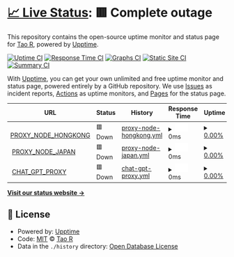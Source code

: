 # [📈 Live Status](https://status.shouge.me): <!--live status--> **🟥 Complete outage**

This repository contains the open-source uptime monitor and status page for [Tao R](shouge.me), powered by [Upptime](https://github.com/upptime/upptime).

[![Uptime CI](https://github.com/shouge/uptime/workflows/Uptime%20CI/badge.svg)](https://github.com/shouge/uptime/actions?query=workflow%3A%22Uptime+CI%22)
[![Response Time CI](https://github.com/shouge/uptime/workflows/Response%20Time%20CI/badge.svg)](https://github.com/shouge/uptime/actions?query=workflow%3A%22Response+Time+CI%22)
[![Graphs CI](https://github.com/shouge/uptime/workflows/Graphs%20CI/badge.svg)](https://github.com/shouge/uptime/actions?query=workflow%3A%22Graphs+CI%22)
[![Static Site CI](https://github.com/shouge/uptime/workflows/Static%20Site%20CI/badge.svg)](https://github.com/shouge/uptime/actions?query=workflow%3A%22Static+Site+CI%22)
[![Summary CI](https://github.com/shouge/uptime/workflows/Summary%20CI/badge.svg)](https://github.com/shouge/uptime/actions?query=workflow%3A%22Summary+CI%22)

With [Upptime](https://upptime.js.org), you can get your own unlimited and free uptime monitor and status page, powered entirely by a GitHub repository. We use [Issues](https://github.com/shouge/uptime/issues) as incident reports, [Actions](https://github.com/shouge/uptime/actions) as uptime monitors, and [Pages](https://demo.upptime.js.org) for the status page.

<!--start: status pages-->
<!-- This summary is generated by Upptime (https://github.com/upptime/upptime) -->
<!-- Do not edit this manually, your changes will be overwritten -->
<!-- prettier-ignore -->
| URL | Status | History | Response Time | Uptime |
| --- | ------ | ------- | ------------- | ------ |
| <img alt="" src="https://icons.duckduckgo.com/ip3/alicloud-hk-node.yaofan.online.ico" height="13"> [PROXY_NODE_HONGKONG](https://alicloud-hk-node.yaofan.online/) | 🟥 Down | [proxy-node-hongkong.yml](https://github.com/shouge/uptime/commits/HEAD/history/proxy-node-hongkong.yml) | <details><summary><img alt="Response time graph" src="./graphs/proxy-node-hongkong/response-time-week.png" height="20"> 0ms</summary><br><a href="https://shouge.github.io/uptime/history/proxy-node-hongkong"><img alt="Response time 606" src="https://img.shields.io/endpoint?url=https%3A%2F%2Fraw.githubusercontent.com%2Fshouge%2Fuptime%2FHEAD%2Fapi%2Fproxy-node-hongkong%2Fresponse-time.json"></a><br><a href="https://shouge.github.io/uptime/history/proxy-node-hongkong"><img alt="24-hour response time 0" src="https://img.shields.io/endpoint?url=https%3A%2F%2Fraw.githubusercontent.com%2Fshouge%2Fuptime%2FHEAD%2Fapi%2Fproxy-node-hongkong%2Fresponse-time-day.json"></a><br><a href="https://shouge.github.io/uptime/history/proxy-node-hongkong"><img alt="7-day response time 0" src="https://img.shields.io/endpoint?url=https%3A%2F%2Fraw.githubusercontent.com%2Fshouge%2Fuptime%2FHEAD%2Fapi%2Fproxy-node-hongkong%2Fresponse-time-week.json"></a><br><a href="https://shouge.github.io/uptime/history/proxy-node-hongkong"><img alt="30-day response time 0" src="https://img.shields.io/endpoint?url=https%3A%2F%2Fraw.githubusercontent.com%2Fshouge%2Fuptime%2FHEAD%2Fapi%2Fproxy-node-hongkong%2Fresponse-time-month.json"></a><br><a href="https://shouge.github.io/uptime/history/proxy-node-hongkong"><img alt="1-year response time 686" src="https://img.shields.io/endpoint?url=https%3A%2F%2Fraw.githubusercontent.com%2Fshouge%2Fuptime%2FHEAD%2Fapi%2Fproxy-node-hongkong%2Fresponse-time-year.json"></a></details> | <details><summary><a href="https://shouge.github.io/uptime/history/proxy-node-hongkong">0.00%</a></summary><a href="https://shouge.github.io/uptime/history/proxy-node-hongkong"><img alt="All-time uptime 41.96%" src="https://img.shields.io/endpoint?url=https%3A%2F%2Fraw.githubusercontent.com%2Fshouge%2Fuptime%2FHEAD%2Fapi%2Fproxy-node-hongkong%2Fuptime.json"></a><br><a href="https://shouge.github.io/uptime/history/proxy-node-hongkong"><img alt="24-hour uptime 0.00%" src="https://img.shields.io/endpoint?url=https%3A%2F%2Fraw.githubusercontent.com%2Fshouge%2Fuptime%2FHEAD%2Fapi%2Fproxy-node-hongkong%2Fuptime-day.json"></a><br><a href="https://shouge.github.io/uptime/history/proxy-node-hongkong"><img alt="7-day uptime 0.00%" src="https://img.shields.io/endpoint?url=https%3A%2F%2Fraw.githubusercontent.com%2Fshouge%2Fuptime%2FHEAD%2Fapi%2Fproxy-node-hongkong%2Fuptime-week.json"></a><br><a href="https://shouge.github.io/uptime/history/proxy-node-hongkong"><img alt="30-day uptime 7.96%" src="https://img.shields.io/endpoint?url=https%3A%2F%2Fraw.githubusercontent.com%2Fshouge%2Fuptime%2FHEAD%2Fapi%2Fproxy-node-hongkong%2Fuptime-month.json"></a><br><a href="https://shouge.github.io/uptime/history/proxy-node-hongkong"><img alt="1-year uptime 0.44%" src="https://img.shields.io/endpoint?url=https%3A%2F%2Fraw.githubusercontent.com%2Fshouge%2Fuptime%2FHEAD%2Fapi%2Fproxy-node-hongkong%2Fuptime-year.json"></a></details>
| <img alt="" src="https://icons.duckduckgo.com/ip3/aws-jp-node.yaofan.online.ico" height="13"> [PROXY_NODE_JAPAN](https://aws-jp-node.yaofan.online/) | 🟥 Down | [proxy-node-japan.yml](https://github.com/shouge/uptime/commits/HEAD/history/proxy-node-japan.yml) | <details><summary><img alt="Response time graph" src="./graphs/proxy-node-japan/response-time-week.png" height="20"> 0ms</summary><br><a href="https://shouge.github.io/uptime/history/proxy-node-japan"><img alt="Response time 447" src="https://img.shields.io/endpoint?url=https%3A%2F%2Fraw.githubusercontent.com%2Fshouge%2Fuptime%2FHEAD%2Fapi%2Fproxy-node-japan%2Fresponse-time.json"></a><br><a href="https://shouge.github.io/uptime/history/proxy-node-japan"><img alt="24-hour response time 0" src="https://img.shields.io/endpoint?url=https%3A%2F%2Fraw.githubusercontent.com%2Fshouge%2Fuptime%2FHEAD%2Fapi%2Fproxy-node-japan%2Fresponse-time-day.json"></a><br><a href="https://shouge.github.io/uptime/history/proxy-node-japan"><img alt="7-day response time 0" src="https://img.shields.io/endpoint?url=https%3A%2F%2Fraw.githubusercontent.com%2Fshouge%2Fuptime%2FHEAD%2Fapi%2Fproxy-node-japan%2Fresponse-time-week.json"></a><br><a href="https://shouge.github.io/uptime/history/proxy-node-japan"><img alt="30-day response time 0" src="https://img.shields.io/endpoint?url=https%3A%2F%2Fraw.githubusercontent.com%2Fshouge%2Fuptime%2FHEAD%2Fapi%2Fproxy-node-japan%2Fresponse-time-month.json"></a><br><a href="https://shouge.github.io/uptime/history/proxy-node-japan"><img alt="1-year response time 0" src="https://img.shields.io/endpoint?url=https%3A%2F%2Fraw.githubusercontent.com%2Fshouge%2Fuptime%2FHEAD%2Fapi%2Fproxy-node-japan%2Fresponse-time-year.json"></a></details> | <details><summary><a href="https://shouge.github.io/uptime/history/proxy-node-japan">0.00%</a></summary><a href="https://shouge.github.io/uptime/history/proxy-node-japan"><img alt="All-time uptime 22.94%" src="https://img.shields.io/endpoint?url=https%3A%2F%2Fraw.githubusercontent.com%2Fshouge%2Fuptime%2FHEAD%2Fapi%2Fproxy-node-japan%2Fuptime.json"></a><br><a href="https://shouge.github.io/uptime/history/proxy-node-japan"><img alt="24-hour uptime 0.00%" src="https://img.shields.io/endpoint?url=https%3A%2F%2Fraw.githubusercontent.com%2Fshouge%2Fuptime%2FHEAD%2Fapi%2Fproxy-node-japan%2Fuptime-day.json"></a><br><a href="https://shouge.github.io/uptime/history/proxy-node-japan"><img alt="7-day uptime 0.00%" src="https://img.shields.io/endpoint?url=https%3A%2F%2Fraw.githubusercontent.com%2Fshouge%2Fuptime%2FHEAD%2Fapi%2Fproxy-node-japan%2Fuptime-week.json"></a><br><a href="https://shouge.github.io/uptime/history/proxy-node-japan"><img alt="30-day uptime 7.96%" src="https://img.shields.io/endpoint?url=https%3A%2F%2Fraw.githubusercontent.com%2Fshouge%2Fuptime%2FHEAD%2Fapi%2Fproxy-node-japan%2Fuptime-month.json"></a><br><a href="https://shouge.github.io/uptime/history/proxy-node-japan"><img alt="1-year uptime 0.00%" src="https://img.shields.io/endpoint?url=https%3A%2F%2Fraw.githubusercontent.com%2Fshouge%2Fuptime%2FHEAD%2Fapi%2Fproxy-node-japan%2Fuptime-year.json"></a></details>
| <img alt="" src="https://icons.duckduckgo.com/ip3/chat.yaofan.online.ico" height="13"> [CHAT_GPT_PROXY](https://chat.yaofan.online/) | 🟥 Down | [chat-gpt-proxy.yml](https://github.com/shouge/uptime/commits/HEAD/history/chat-gpt-proxy.yml) | <details><summary><img alt="Response time graph" src="./graphs/chat-gpt-proxy/response-time-week.png" height="20"> 0ms</summary><br><a href="https://shouge.github.io/uptime/history/chat-gpt-proxy"><img alt="Response time 459" src="https://img.shields.io/endpoint?url=https%3A%2F%2Fraw.githubusercontent.com%2Fshouge%2Fuptime%2FHEAD%2Fapi%2Fchat-gpt-proxy%2Fresponse-time.json"></a><br><a href="https://shouge.github.io/uptime/history/chat-gpt-proxy"><img alt="24-hour response time 0" src="https://img.shields.io/endpoint?url=https%3A%2F%2Fraw.githubusercontent.com%2Fshouge%2Fuptime%2FHEAD%2Fapi%2Fchat-gpt-proxy%2Fresponse-time-day.json"></a><br><a href="https://shouge.github.io/uptime/history/chat-gpt-proxy"><img alt="7-day response time 0" src="https://img.shields.io/endpoint?url=https%3A%2F%2Fraw.githubusercontent.com%2Fshouge%2Fuptime%2FHEAD%2Fapi%2Fchat-gpt-proxy%2Fresponse-time-week.json"></a><br><a href="https://shouge.github.io/uptime/history/chat-gpt-proxy"><img alt="30-day response time 0" src="https://img.shields.io/endpoint?url=https%3A%2F%2Fraw.githubusercontent.com%2Fshouge%2Fuptime%2FHEAD%2Fapi%2Fchat-gpt-proxy%2Fresponse-time-month.json"></a><br><a href="https://shouge.github.io/uptime/history/chat-gpt-proxy"><img alt="1-year response time 0" src="https://img.shields.io/endpoint?url=https%3A%2F%2Fraw.githubusercontent.com%2Fshouge%2Fuptime%2FHEAD%2Fapi%2Fchat-gpt-proxy%2Fresponse-time-year.json"></a></details> | <details><summary><a href="https://shouge.github.io/uptime/history/chat-gpt-proxy">0.00%</a></summary><a href="https://shouge.github.io/uptime/history/chat-gpt-proxy"><img alt="All-time uptime 18.50%" src="https://img.shields.io/endpoint?url=https%3A%2F%2Fraw.githubusercontent.com%2Fshouge%2Fuptime%2FHEAD%2Fapi%2Fchat-gpt-proxy%2Fuptime.json"></a><br><a href="https://shouge.github.io/uptime/history/chat-gpt-proxy"><img alt="24-hour uptime 0.00%" src="https://img.shields.io/endpoint?url=https%3A%2F%2Fraw.githubusercontent.com%2Fshouge%2Fuptime%2FHEAD%2Fapi%2Fchat-gpt-proxy%2Fuptime-day.json"></a><br><a href="https://shouge.github.io/uptime/history/chat-gpt-proxy"><img alt="7-day uptime 0.00%" src="https://img.shields.io/endpoint?url=https%3A%2F%2Fraw.githubusercontent.com%2Fshouge%2Fuptime%2FHEAD%2Fapi%2Fchat-gpt-proxy%2Fuptime-week.json"></a><br><a href="https://shouge.github.io/uptime/history/chat-gpt-proxy"><img alt="30-day uptime 7.96%" src="https://img.shields.io/endpoint?url=https%3A%2F%2Fraw.githubusercontent.com%2Fshouge%2Fuptime%2FHEAD%2Fapi%2Fchat-gpt-proxy%2Fuptime-month.json"></a><br><a href="https://shouge.github.io/uptime/history/chat-gpt-proxy"><img alt="1-year uptime 0.00%" src="https://img.shields.io/endpoint?url=https%3A%2F%2Fraw.githubusercontent.com%2Fshouge%2Fuptime%2FHEAD%2Fapi%2Fchat-gpt-proxy%2Fuptime-year.json"></a></details>

<!--end: status pages-->

[**Visit our status website →**](https://demo.upptime.js.org)

## 📄 License

- Powered by: [Upptime](https://github.com/upptime/upptime)
- Code: [MIT](./LICENSE) © [Tao R](shouge.me)
- Data in the `./history` directory: [Open Database License](https://opendatacommons.org/licenses/odbl/1-0/)

